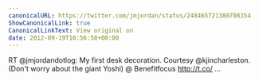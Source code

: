 ```yaml
---
canonicalURL: https://twitter.com/jmjordan/status/248465721380708354
ShowCanonicalLink: true
CanonicalLinkText: View original on
date: 2012-09-19T16:56:58+00:00
---
```

RT @jmjordandotlog: My first desk decoration. Courtesy @kjincharleston. (Don't worry about the giant Yoshi)  @ Benefitfocus http://t.co/ ...
